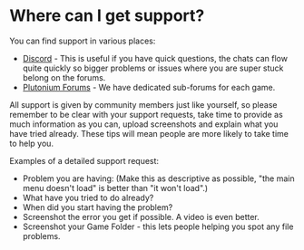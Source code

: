 # Where can I get support?

You can find support in various places:  

* [Discord](https://discord.gg/plutonium) - This is useful if you have quick questions, the chats can flow quite quickly so bigger problems or issues where you are super stuck belong on the forums.
* [Plutonium Forums](https://forum.plutonium.pw) - We have dedicated sub-forums for each game.

All support is given by community members just like yourself, so please remember to be clear with your support requests, take time to provide as much information as you can, upload screenshots and explain what you have tried already. These tips will mean people are more likely to take time to help you.

Examples of a detailed support request:

* Problem you are having: (Make this as descriptive as possible, "the main menu doesn't load" is better than "it won't load".)
* What have you tried to do already?
* When did you start having the problem?
* Screenshot the error you get if possible. A video is even better.
* Screenshot your Game Folder - this lets people helping you spot any file problems.